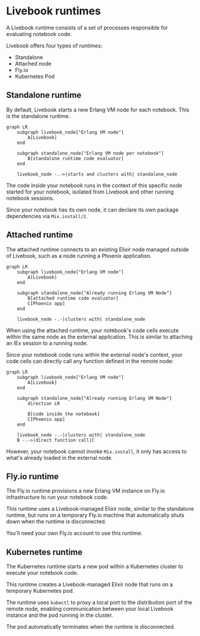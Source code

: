 # Livebook runtimes

A Livebook runtime consists of a set of processes responsible for evaluating notebook code.

Livebook offers four types of runtimes:

- Standalone
- Attached node
- Fly.io
- Kubernetes Pod

## Standalone runtime

By default, Livebook starts a new Erlang VM node for each notebook. This is the standalone runtime.

```mermaid
graph LR
    subgraph livebook_node["Erlang VM node"]
        A[Livebook]
    end

    subgraph standalone_node["Erlang VM node per notebook"]
        B[standalone runtime code evaluator]
    end

    livebook_node -.->|starts and clusters with| standalone_node
```

The code inside your notebook runs in the context of this specific node started for your notebook, isolated from Livebook and other running notebook sessions.

Since your notebook has its own node, it can declare its own package dependencies via `Mix.install/2`.

## Attached runtime

The attached runtime connects to an existing Elixir node managed outside of Livebook, such as a node running a Phoenix application.

```mermaid
graph LR
    subgraph livebook_node["Erlang VM node"]
        A[Livebook]
    end

    subgraph standalone_node["Already running Erlang VM Node"]
        B[attached runtime code evaluator]
        C[Phoenix app]
    end

    livebook_node -.-|clusters with| standalone_node
```

When using the attached runtime, your notebook's code cells execute within the same node as the external application. This is similar to attaching an IEx session to a running node.

Since your notebook code runs within the external node's context, your code cells can directly call any function defined in the remote node:

```mermaid
graph LR
    subgraph livebook_node["Erlang VM node"]
        A[Livebook]
    end

    subgraph standalone_node["Already running Erlang VM Node"]
        direction LR

        B[code inside the notebook]
        C[Phoenix app]
    end

    livebook_node -.-|clusters with| standalone_node
    B -.->|direct function call|C
```

However, your notebook cannot invoke `Mix.install`, it only has access to what's already loaded in the external node.

## Fly.io runtime

The Fly.io runtime provisions a new Erlang VM instance on Fly.io infrastructure to run your notebook code.

This runtime uses a Livebook-managed Elixir node, similar to the standalone runtime, but runs on a temporary Fly.io machine that automatically shuts down when the runtime is disconnected.

You'll need your own Fly.io account to use this runtime.

## Kubernetes runtime

The Kubernetes runtime starts a new pod within a Kubernetes cluster to execute your notebook code.

This runtime creates a Livebook-managed Elixir node that runs on a temporary Kubernetes pod.

The runtime uses `kubectl` to proxy a local port to the distribution port of the remote node, enabling communication between your local Livebook instance and the pod running in the cluster.

The pod automatically terminates when the runtime is disconnected.
